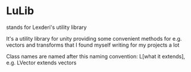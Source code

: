 # LuLib
stands for Lexderi's utility library

It's a utility library for unity providing some convenient methods for e.g. vectors and transforms that I found myself writing for my projects a lot

Class names are named after this naming convention: L[what it extends], e.g. LVector extends vectors
